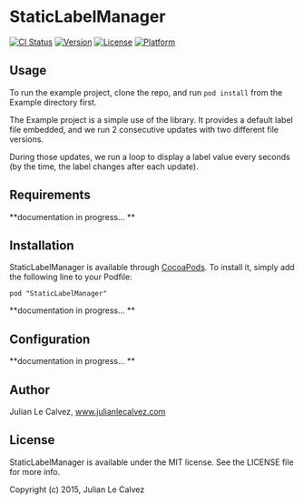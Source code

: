 # StaticLabelManager

[![CI Status](http://img.shields.io/travis/Julian/StaticLabelManager.svg?style=flat)](https://travis-ci.org/Julian/StaticLabelManager)
[![Version](https://img.shields.io/cocoapods/v/StaticLabelManager.svg?style=flat)](http://cocoadocs.org/docsets/StaticLabelManager)
[![License](https://img.shields.io/cocoapods/l/StaticLabelManager.svg?style=flat)](http://cocoadocs.org/docsets/StaticLabelManager)
[![Platform](https://img.shields.io/cocoapods/p/StaticLabelManager.svg?style=flat)](http://cocoadocs.org/docsets/StaticLabelManager)

## Usage

To run the example project, clone the repo, and run `pod install` from the Example directory first.

The Example project is a simple use of the library. It provides a default label file embedded, and we run 2 consecutive updates with two different file versions. 

During those updates, we run a loop to display a label value every seconds (by the time, the label changes after each update). 

## Requirements

**documentation in progress... **

## Installation

StaticLabelManager is available through [CocoaPods](http://cocoapods.org). To install
it, simply add the following line to your Podfile:

    pod "StaticLabelManager"

**documentation in progress... **

## Configuration

**documentation in progress... **

## Author

Julian Le Calvez, www.julianlecalvez.com

## License

StaticLabelManager is available under the MIT license. See the LICENSE file for more info.

Copyright (c) 2015, Julian Le Calvez